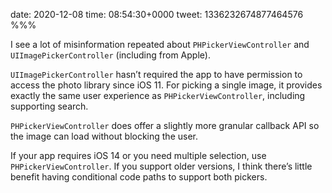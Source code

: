 date: 2020-12-08
time: 08:54:30+0000
tweet: 1336232674877464576
%%%

I see a lot of misinformation repeated about `PHPickerViewController` and `UIImagePickerController` (including from Apple).

`UIImagePickerController` hasn’t required the app to have permission to access the photo library since iOS 11. For picking a single image, it provides exactly the same user experience as `PHPickerViewController`, including supporting search.

`PHPickerViewController` does offer a slightly more granular callback API so the image can load without blocking the user.

If your app requires iOS 14 or you need multiple selection, use `PHPickerViewController`. If you support older versions, I think there’s little benefit having conditional code paths to support both pickers.
